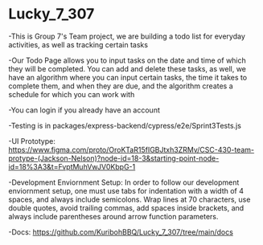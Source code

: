 # Lucky_7_307

-This is Group 7's Team project, we are building a todo list for everyday activities, as well as tracking certain tasks

-Our Todo Page allows you to input tasks on the date and time of which they will be completed. You can add and delete these tasks, as well, we have an algorithm where you can input certain tasks, the time it takes to complete them, and when they are due, and the algorithm creates a schedule for which you can work with

-You can login if you already have an account

-Testing is in packages/express-backend/cypress/e2e/Sprint3Tests.js

-UI Prototype: https://www.figma.com/proto/OroKTaR15fIGBJtxh3ZRMv/CSC-430-team-protype-(Jackson-Nelson)?node-id=18-3&starting-point-node-id=18%3A3&t=FvptMuhVwJV0KbpG-1

-Development Enviornment Setup: In order to follow our development enviornment setup, one must use tabs for indentation with a width of 4 spaces, and always include semicolons. Wrap lines at 70 characters, use double quotes, avoid trailing commas, add spaces inside brackets, and always include parentheses around arrow function parameters.

-Docs: https://github.com/KuribohBBQ/Lucky_7_307/tree/main/docs
